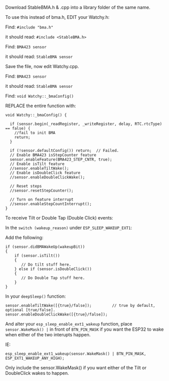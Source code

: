 Download StableBMA.h & .cpp into a library folder of the same name.

To use this instead of bma.h, EDIT your Watchy.h:

Find:
```#include "bma.h"```

it should read:
```#include <StableBMA.h>```

Find:
```BMA423 sensor```

it should read:
```StableBMA sensor```

Save the file, now edit Watchy.cpp.

Find:
```BMA423 sensor```

it should read:
```StableBMA sensor```

Find:
```void Watchy::_bmaConfig()```

REPLACE the entire function with:
```
void Watchy::_bmaConfig() {

  if (sensor.begin(_readRegister, _writeRegister, delay, RTC.rtcType) == false) {
    //fail to init BMA
    return;
  }

  if (!sensor.defaultConfig()) return;  // Failed.
  // Enable BMA423 isStepCounter feature
  sensor.enableFeature(BMA423_STEP_CNTR, true);
  // Enable isTilt feature
  //sensor.enableTiltWake();
  // Enable isDoubleClick feature
  //sensor.enableDoubleClickWake();

  // Reset steps
  //sensor.resetStepCounter();

  // Turn on feature interrupt
  //sensor.enableStepCountInterrupt();
}
```

To receive Tilt or Double Tap (Double Click) events:

In the ```switch (wakeup_reason)``` under ```ESP_SLEEP_WAKEUP_EXT1```:

Add the following:
```
if (sensor.didBMAWakeUp(wakeupBit))
{
    if (sensor.isTilt())
    {
       // Do tilt stuff here.
    } else if (sensor.isDoubleClick())
    {
       // Do Double Tap stuff here.
    }
}
```

In your ```deepSleep()``` function:

```
sensor.enableTiltWake([{true}/false]);         // true by default, optional [true/false].
sensor.enableDoubleClickWake([{true}/false]);
```

And alter your ```esp_sleep_enable_ext1_wakeup``` function, place ```sensor.WakeMask() |``` in front of ```BTN_PIN_MASK``` if you want the ESP32 to wake when either of the two interupts happen.

IE:

```
esp_sleep_enable_ext1_wakeup(sensor.WakeMask() | BTN_PIN_MASK, ESP_EXT1_WAKEUP_ANY_HIGH);
```

Only include the sensor.WakeMask() if you want either of the Tilt or DoubleClick wakes to happen.
